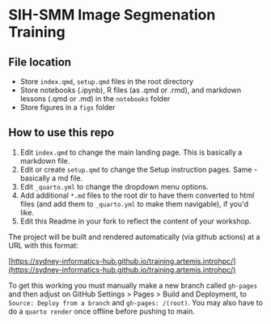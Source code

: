 # SIH-SMM Image Segmenation Training

## File location

- Store `index.qmd`, `setup.qmd` files in the root directory 
- Store notebooks (.ipynb), R files (as .qmd or .rmd), and markdown lessons (.qmd or .md) in the `notebooks` folder
- Store figures in a `figs` folder 

## How to use this repo 

1. Edit `index.qmd` to change the main landing page. This is basically a markdown file.
2. Edit or create `setup.qmd` to change the Setup instruction pages. Same - basically a md file.
3. Edit `_quarto.yml` to change the dropdown menu options.
4. Add additional `*.md` files to the root dir to have them converted to html files (and add them to `_quarto.yml` to make them navigable), if you'd like.
5. Edit this Readme in your fork to reflect the content of your workshop.

The project will be built and rendered automatically (via github actions) at a URL with this format:

[https://sydney-informatics-hub.github.io/training.artemis.introhpc/](https://sydney-informatics-hub.github.io/training.artemis.introhpc/)

To get this working you must manually make a new branch called `gh-pages` and then adjust on GitHub Settings > Pages > Build and Deployment, to `Source: Deploy from a branch` and `gh-pages: /(root)`. You may also have to do a `quarto render` once offline before pushing to main.


 

